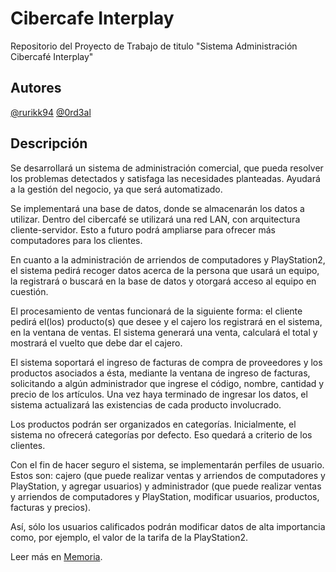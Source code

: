 # Cibercafe Interplay
Repositorio del Proyecto de Trabajo de titulo "Sistema Administración Cibercafé Interplay"

## Autores
[@rurikk94](https://github.com/rurikk94/) [@0rd3al](https://github.com/0rd3al)

## Descripción 

Se desarrollará un sistema de administración comercial, que pueda resolver los problemas detectados y satisfaga las necesidades planteadas. Ayudará a la gestión del negocio, ya que será automatizado.

Se implementará una base de datos, donde se almacenarán los datos a utilizar. Dentro del cibercafé se utilizará una red LAN, con arquitectura cliente-servidor. Esto a futuro podrá ampliarse para ofrecer más computadores para los clientes.

En cuanto a la administración de arriendos de computadores y PlayStation2, el sistema pedirá recoger datos acerca de la persona que usará un equipo, la registrará o buscará en la base de datos y otorgará acceso al equipo en cuestión.

El procesamiento de ventas funcionará de la siguiente forma: el cliente pedirá el(los) producto(s) que desee y el cajero los registrará en el sistema, en la ventana de ventas. El sistema generará una venta, calculará el total y mostrará el vuelto que debe dar el cajero.

El sistema soportará el ingreso de facturas de compra de proveedores y los productos asociados a ésta, mediante la ventana de ingreso de facturas, solicitando a algún administrador que ingrese el código, nombre, cantidad y precio de los artículos. Una vez haya terminado de ingresar los datos, el sistema actualizará las existencias de cada producto involucrado.

Los productos podrán ser organizados en categorías. Inicialmente, el sistema no ofrecerá categorías por defecto. Eso quedará a criterio de los clientes.

Con el fin de hacer seguro el sistema, se implementarán perfiles de usuario. Estos son: cajero (que puede realizar ventas y arriendos de computadores y PlayStation, y agregar usuarios) y administrador (que puede realizar ventas y arriendos de computadores y PlayStation, modificar usuarios, productos, facturas y precios).

Así, sólo los usuarios calificados podrán modificar datos de alta importancia como, por ejemplo, el valor de la tarifa de la PlayStation2.

Leer más en [Memoria](Memoria.docx).
